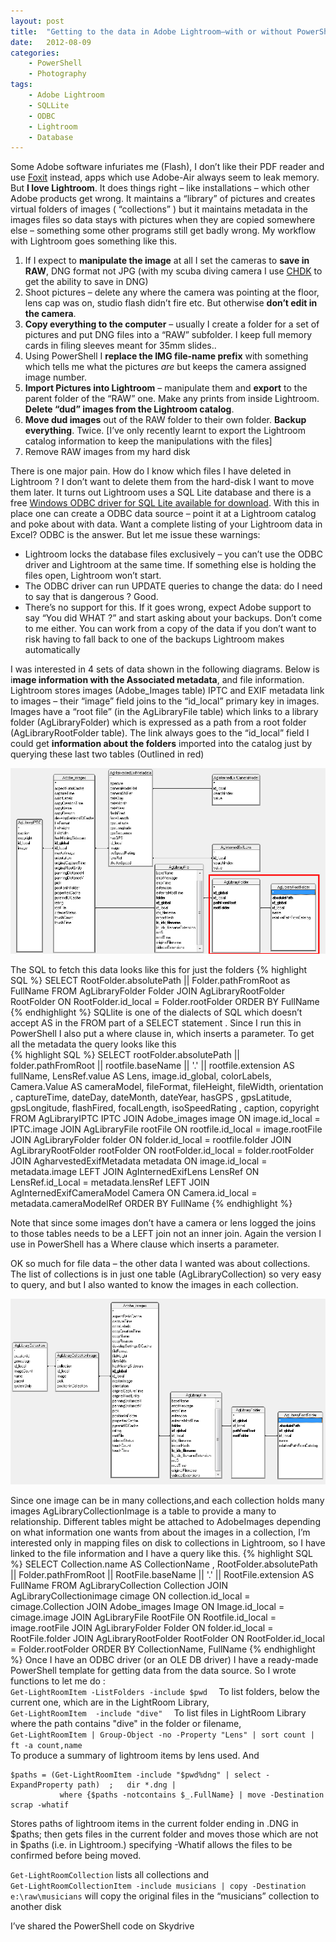 ```yaml
---
layout: post
title:  "Getting to the data in Adobe Lightroom–with or without PowerShell"
date:   2012-08-09
categories: 
    - PowerShell
    - Photography
tags: 
    - Adobe Lightroom
    - SQLLite
    - ODBC
    - Lightroom
    - Database
--- 
```

Some Adobe software infuriates me (Flash), I don’t like their PDF reader and use [Foxit](http://www.foxitsoftware.com/) instead, apps which use Adobe-Air always seem to leak memory. But **I love Lightroom**.  It does things right – like installations – which other Adobe products get wrong. It maintains a “library” of pictures and creates virtual folders of images ( “collections” ) but it maintains metadata in the images files so data stays with pictures when they are copied somewhere else – something some other programs still get badly wrong. My workflow with Lightroom goes something like this.

1.  If I expect to **manipulate the image** at all I set the cameras to **save in RAW**, DNG format not JPG (with my scuba diving camera I use [CHDK](http://chdk.wikia.com/wiki/Downloads) to get the ability to save in DNG)
2.  Shoot pictures – delete any where the camera was pointing at the floor, lens cap was on, studio flash didn’t fire etc. But otherwise **don’t edit in the camera**.
3.  **Copy everything to the computer** – usually I create a folder for a set of pictures and put DNG files into a “RAW” subfolder. I keep full memory cards in filing sleeves meant for 35mm slides..
4.  Using PowerShell I **replace the IMG file-name prefix** with something which tells me what the pictures _are_ but keeps the camera assigned image number.
5.  **Import Pictures into Lightroom** – manipulate them and **export** to the parent folder of the “RAW” one. Make any prints from inside Lightroom. **Delete “dud” images from the Lightroom catalog**.
6.  **Move dud images** out of the RAW folder to their own folder. **Backup everything**. Twice. [I’ve only recently learnt to export the Lightroom catalog information to keep the manipulations with the files]
7.  Remove RAW images from my hard disk

There is one major pain. How do I know which files I have deleted in Lightroom ? I don’t want to delete them from the hard-disk I want to move them later. It turns out Lightroom uses a SQL Lite database and there is a free [Windows ODBC driver for SQL Lite available for download](http://www.ch-werner.de/sqliteodbc/).  With this in place one can create a ODBC data source – point it at a Lightroom catalog and poke about with data. Want a complete listing of your Lightroom data in Excel? ODBC is the answer. But let me issue these warnings:

- Lightroom locks the database files exclusively – you can’t use the ODBC driver and Lightroom at the same time. If something else is holding the files open, Lightroom won’t start.
- The ODBC driver can run UPDATE queries to change the data: do I need to say that is dangerous ? Good.
- There’s no support for this. If it goes wrong, expect Adobe support to say “You did WHAT ?” and start asking about your backups. Don’t come to me either. You can work from a copy of the data if you don’t want to risk having to fall back to one of the backups Lightroom makes automatically

I was interested in 4 sets of data shown in the following diagrams. Below is i**mage information with the Associated metadata**, and file information. Lightroom stores images (Adobe_Images table) IPTC and EXIF metadata link to images – their “image” field joins to the “id_local” primary key in images. Images have a “root file” (in the AgLibraryFile table) which links to a library folder (AgLibraryFolder) which is expressed as a path from a root folder (AgLibraryRootFolder table). The link always goes to the “id_local” field I could get **information about the folders** imported into the catalog just by querying these last two tables (Outlined in red)

![Schema1](/assets/Lightroom-schema-1.png)

The SQL to fetch this data looks like this for just the folders
{% highlight SQL %}
SELECT RootFolder.absolutePath || Folder.pathFromRoot as FullName
FROM   AgLibraryFolder     Folder
JOIN   AgLibraryRootFolder RootFolder ON  RootFolder.id_local = Folder.rootFolder
ORDER BY FullName 
{% endhighlight %}
SQLlite is one of the dialects of SQL which doesn’t accept AS in the FROM part of a SELECT statement . Since I run this in PowerShell I also put a where clause in, which inserts a parameter. To get all the metadata the query looks like this    
{% highlight SQL %}
SELECT    rootFolder.absolutePath || folder.pathFromRoot || rootfile.baseName || '.' || rootfile.extension AS fullName, 
          LensRef.value AS Lens,     image.id_global,       colorLabels,                Camera.Value       AS cameraModel,
          fileFormat,                fileHeight,            fileWidth,                  orientation ,
          captureTime,               dateDay,               dateMonth,                  dateYear,
          hasGPS ,                   gpsLatitude,           gpsLongitude,               flashFired,
          focalLength,               isoSpeedRating ,       caption,                    copyright
FROM      AgLibraryIPTC              IPTC
JOIN      Adobe_images               image      ON      image.id_local = IPTC.image
JOIN      AgLibraryFile              rootFile   ON   rootfile.id_local = image.rootFile
JOIN      AgLibraryFolder            folder     ON     folder.id_local = rootfile.folder
JOIN      AgLibraryRootFolder        rootFolder ON rootFolder.id_local = folder.rootFolder
JOIN      AgharvestedExifMetadata    metadata   ON      image.id_local = metadata.image
LEFT JOIN AgInternedExifLens         LensRef    ON    LensRef.id_Local = metadata.lensRef
LEFT JOIN AgInternedExifCameraModel  Camera     ON     Camera.id_local = metadata.cameraModelRef
ORDER BY FullName
{% endhighlight %}

Note that since some images don’t have a camera or lens logged the joins to those tables needs to be a LEFT join not an inner join. Again the version I use in PowerShell has a Where clause which inserts a parameter.

OK so much for file data – the other data I wanted was about collections. The list of collections is in just one table (AgLibraryCollection) so very easy to query, and but I also wanted to know the images in each collection.

![Schema2](/assets/Lightroom-schema-2.png)

Since one image can be in many collections,and each collection holds many images AgLibraryCollectionImage is a table to provide a many to relationship. Different tables might be attached to AdobeImages depending on what information one wants from about the images in a collection, I’m interested only in mapping files on disk to collections in Lightroom, so I have linked to the file information and I have a query like this.
{% highlight SQL %}
SELECT   Collection.name AS CollectionName ,
         RootFolder.absolutePath || Folder.pathFromRoot || RootFile.baseName || '.' || RootFile.extension AS FullName
FROM     AgLibraryCollection Collection
JOIN     AgLibraryCollectionimage cimage     ON collection.id_local = cimage.Collection
JOIN     Adobe_images             Image      ON      Image.id_local = cimage.image
JOIN     AgLibraryFile            RootFile   ON   Rootfile.id_local = image.rootFile
JOIN     AgLibraryFolder          Folder     ON     folder.id_local = RootFile.folder
JOIN     AgLibraryRootFolder      RootFolder ON RootFolder.id_local = Folder.rootFolder
ORDER BY CollectionName, FullName
{% endhighlight %}
Once I have an ODBC driver (or an OLE DB driver) I have a ready-made PowerShell template for getting data from the data source. So I wrote functions to let me do :    
`Get-LightRoomItem -ListFolders -include $pwd  ` To list folders, below the current one, which are in the LightRoom Library,    
`Get-LightRoomItem  -include "dive"  ` To list files in LightRoom Library where the path contains  "dive" in the folder or filename,    
`Get-LightRoomItem | Group-Object -no -Property "Lens" | sort count | ft -a count,name`    
To produce a summary of lightroom items by lens used. And    
```
$paths = (Get-LightRoomItem -include "$pwd%dng" | select -ExpandProperty path)  ;   dir *.dng |
           where {$paths -notcontains $_.FullName} | move -Destination scrap -whatif
```    
Stores paths of lightroom items in the current folder ending in .DNG in $paths;  then gets files in the current folder and moves those which are not in $paths (i.e. in Lightroom.) specifying  -Whatif allows the files to be confirmed before being moved.

`Get-LightRoomCollection` lists all collections and    
`Get-LightRoomCollectionItem -include musicians | copy -Destination e:\raw\musicians` will copy the original files in the “musicians” collection to another disk

I’ve shared the PowerShell code on Skydrive